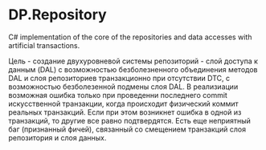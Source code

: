 # DP.Repository

C# implementation of the core of the repositories and data accesses with artificial transactions. 

Цель - создание двухуровневой системы репозиторий - слой доступа к данным (DAL) с возможностью безболезненного объединения методов DAL и слоя репозиториев транзакционно при отсутствии DTC, с возможностью безболезенной подмены слоя DAL. В реализиации возможная ошибка только при проведенни последнего commit искусственной транзакции, когда происходит физический коммит реальных транзакций. Если при этом возникнет ошибка в одной из транзакций, то другие все равно подтвердятся. Есть еще неприятный баг (признанный фичей), связанный со смещением транзакций слоя репозитория и слоя данных.
